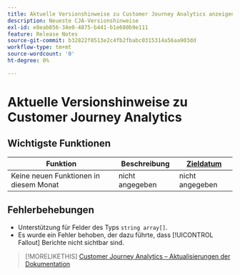 ```yaml
---
title: Aktuelle Versionshinweise zu Customer Journey Analytics anzeigen
description: Neueste CJA-Versionshinweise
exl-id: e8eab856-34e0-4875-b441-b1e680b9e111
feature: Release Notes
source-git-commit: b32822f8513e2c4fb2fbabc0315314a56aa903dd
workflow-type: tm+mt
source-wordcount: '0'
ht-degree: 0%

---
```


# Aktuelle Versionshinweise zu Customer Journey Analytics

## Wichtigste Funktionen

| Funktion | Beschreibung | [Zieldatum](/help/release-notes/releases.md) |
| ----------- | ---------- | ----- |
| Keine neuen Funktionen in diesem Monat | nicht angegeben | nicht angegeben |

## Fehlerbehebungen

* Unterstützung für Felder des Typs `string array[]`.
* Es wurde ein Fehler behoben, der dazu führte, dass [!UICONTROL Fallout] Berichte nicht sichtbar sind.

>[!MORELIKETHIS]
>[Customer Journey Analytics – Aktualisierungen der Dokumentation](/help/release-notes/doc-changes.md)
